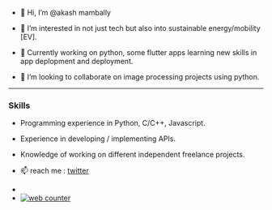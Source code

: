 - 👋 Hi, I’m @akash mambally

- 👀 I’m interested in not just tech but also into sustainable energy/mobility [EV].
- 🌱 Currently working on python, some flutter apps learning new skills in app deplopment and deployment.
- 💞️ I’m looking to collaborate on image processing projects using python.

----
### Skills

- Programming experience in  Python, C/C++, Javascript.
- Experience in developing / implementing APIs.
- Knowledge of working on different independent freelance projects.


- 📫 reach me : [twitter](https://twitter.com/akash_tvm)

<!---
akaspringfield/akaspringfield is a ✨ special ✨ repository because its `README.md` (this file) appears on your GitHub profile.
You can click the Preview link to take a look at your changes.
--->

- <a href="https://www.hitwebcounter.com" target="_blank">
- <img src="https://hitwebcounter.com/counter/counter.php?page=7960169&style=0024&nbdigits=2&type=page&initCount=379" title="Free Counter" Alt="web counter"   border="0" /></a>                                    
                                    
                                        
                                          
                            
